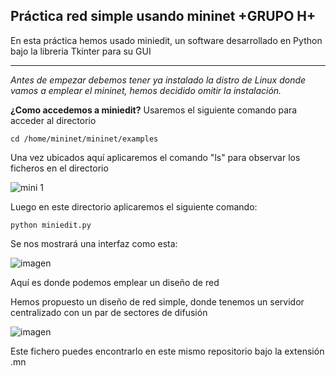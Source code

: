 ## Práctica red simple usando mininet +GRUPO H+
En esta práctica hemos usado miniedit, un software desarrollado en Python bajo la libreria Tkinter para su GUI
___
*Antes de empezar debemos tener ya instalado la distro de Linux donde vamos a emplear el mininet, hemos decidido omitir la instalación.*

**¿Como accedemos a miniedit?**
Usaremos el siguiente comando para acceder al directorio

    cd /home/mininet/mininet/examples

Una vez ubicados aquí aplicaremos el comando "ls" para observar los ficheros en el directorio

![mini 1](https://user-images.githubusercontent.com/60863984/124217637-47500500-dabe-11eb-8a1f-f8300cc5983b.PNG)

Luego en este directorio aplicaremos el siguiente comando:

    python miniedit.py
    
Se nos mostrará una interfaz como esta:

![imagen](https://user-images.githubusercontent.com/60863984/124218187-5b483680-dabf-11eb-9dc6-8887fb79ce23.png)

Aquí es donde podemos emplear un diseño de red

Hemos propuesto un diseño de red simple, donde tenemos un servidor centralizado con un par de sectores de difusión


![imagen](https://user-images.githubusercontent.com/60863984/124218307-98142d80-dabf-11eb-9edb-107003edba23.png)

Este fichero puedes encontrarlo en este mismo repositorio bajo la extensión .mn
